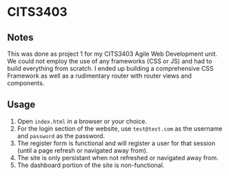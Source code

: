 # CITS3403

## Notes

This was done as project 1 for my CITS3403 Agile Web Development unit. We could not employ the use of any frameworks (CSS or JS) and had to build everything from scratch. I ended up building a comprehensive CSS Framework as well as a rudimentary router with router views and components.

## Usage

1. Open `index.html` in a browser or your choice.
2. For the login section of the website, use `test@test.com` as the username and `password` as the password.
3. The register form is functional and will register a user for that session (until a page refresh or navigated away from).
4. The site is only persistant when not refreshed or navigated away from.
5. The dashboard portion of the site is non-functional.
